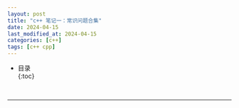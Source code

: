 ```yaml
---
layout: post
title: "c++ 笔记一：常识问题合集"
date: 2024-04-15
last_modified_at: 2024-04-15
categories: [c++]
tags: [c++ cpp]
---
```


* 目录  
{:toc}
<br/>

---


